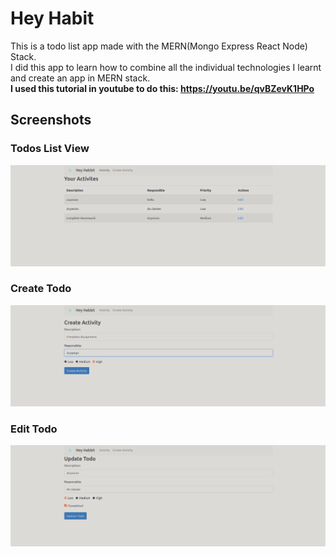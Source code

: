 # Hey Habit 

This is a todo list app made with the MERN(Mongo Express React Node) Stack.  
I did this app to learn how to combine all the individual technologies I learnt and create an app in MERN stack.  
**I used this tutorial in youtube to do this: https://youtu.be/qvBZevK1HPo**

## Screenshots

### Todos List View
![Todos List View](./screenshots/todoListView.png?raw=true "Todos List View")

### Create Todo
![Create Todo](./screenshots/createTodo.png?raw=true "Create Todo")

### Edit Todo
![Edit Todo](./screenshots/editTodo.png?raw=true "Edit Todo")
